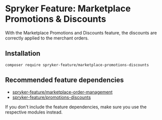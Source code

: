 # Spryker Feature: Marketplace Promotions & Discounts

With the Marketplace Promotions and Discounts feature, the discounts are correctly applied to the merchant orders.

## Installation

```
composer require spryker-feature/marketplace-promotions-discounts
```

## Recommended feature dependencies
- [spryker-feature/marketplace-order-management](https://github.com/spryker-feature/marketplace-order-management)
- [spryker-feature/promotions-discounts](https://github.com/spryker-feature/promotions-discounts)

If you don't include the feature dependencies, make sure you use the respective modules instead.
